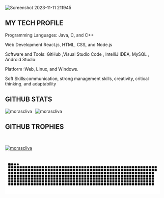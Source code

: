 

![Screenshot 2023-11-11 211945](https://github.com/morascliva/morascliva/assets/94843082/041d1dc4-ec15-4df2-adda-e770df9200b8)

<h2>MY TECH PROFILE </h2>

<p>Programming Languages: Java, C, and C++</p>
<p>Web Development React.js, HTML, CSS, and Node.js</p>

<p>Software and Tools: GitHub ,Visual Studio Code , IntelliJ IDEA, MySQL , Android Studio</p>

<p>Platform :Web, Linux, and Windows.</p>

<p>Soft Skills:communication, strong management skills, creativity, critical thinking, and adaptability</p>
<h2>GITHUB STATS </h2>
<div align="center">
    <div style="display: flex;">
        <img src="https://github-readme-stats.vercel.app/api/top-langs?username=morascliva&show_icons=true&locale=en&layout=compact&theme=dark" alt="morascliva" style="margin-right: 10px;" />
        <img src="https://github-readme-streak-stats.herokuapp.com/?user=morascliva&theme=dark" alt="morascliva" />
    </div>
</div>

<h2>GITHUB TROPHIES </h2>
<br>
<p align="left">
    <a href="https://github.com/ryo-ma/github-profile-trophy">
    <img src="https://github-profile-trophy.vercel.app/?username=morascliva&theme=dark" alt="morascliva" />
  </a>
</p>


<br clear="both">

<img src="https://raw.githubusercontent.com/morascliva/morascliva/output/snake.svg" alt="Snake animation" />

###
